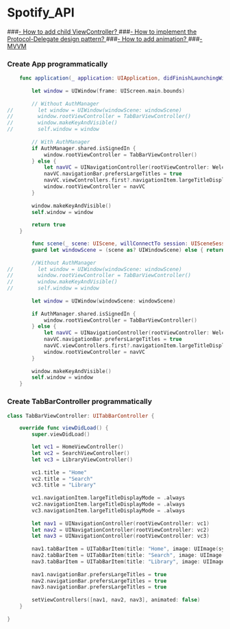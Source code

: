 # Spotify_API


###<a href="https://github.com/MityaKimchanskii/Spotify_API/tree/main/Add_Child_Class_to_ViewController">- How to add child ViewController? </a>
###<a href="https://github.com/MityaKimchanskii/Spotify_API/tree/main/ProtocolDelegateButtonTapped">- How to implement the Protocol-Delegate design pattern? </a>
###<a href="https://github.com/MityaKimchanskii/Spotify_API/tree/main/Simple_Animation">- How to add animation? </a>
###<a href="https://github.com/MityaKimchanskii/Spotify_API/tree/main/MVVMExample">- MVVM </a>


### Create App programmatically
```swift
    func application(_ application: UIApplication, didFinishLaunchingWithOptions launchOptions: [UIApplication.LaunchOptionsKey: Any]?) -> Bool {
        
        let window = UIWindow(frame: UIScreen.main.bounds)
    
        // Without AuthManager
//        let window = UIWindow(windowScene: windowScene)
//        window.rootViewController = TabBarViewController()
//        window.makeKeyAndVisible()
//        self.window = window
        
        // With AuthManager
        if AuthManager.shared.isSignedIn {
            window.rootViewController = TabBarViewController()
        } else {
            let navVC = UINavigationController(rootViewController: WelcomeViewController())
            navVC.navigationBar.prefersLargeTitles = true
            navVC.viewControllers.first?.navigationItem.largeTitleDisplayMode = .always
            window.rootViewController = navVC
        }
        
        window.makeKeyAndVisible()
        self.window = window
        
        return true
    }
```
    
```swift
        func scene(_ scene: UIScene, willConnectTo session: UISceneSession, options connectionOptions: UIScene.ConnectionOptions) {
        guard let windowScene = (scene as? UIWindowScene) else { return }
        
        //Without AuthManager
//        let window = UIWindow(windowScene: windowScene)
//        window.rootViewController = TabBarViewController()
//        window.makeKeyAndVisible()
//        self.window = window
        
        let window = UIWindow(windowScene: windowScene)
        
        if AuthManager.shared.isSignedIn {
            window.rootViewController = TabBarViewController()
        } else {
            let navVC = UINavigationController(rootViewController: WelcomeViewController())
            navVC.navigationBar.prefersLargeTitles = true
            navVC.viewControllers.first?.navigationItem.largeTitleDisplayMode = .always
            window.rootViewController = navVC
        }
        
        window.makeKeyAndVisible()
        self.window = window
    }
```


### Create TabBarController programmatically
```swift
class TabBarViewController: UITabBarController {

    override func viewDidLoad() {
        super.viewDidLoad()

        let vc1 = HomeViewController()
        let vc2 = SearchViewController()
        let vc3 = LibraryViewController()
        
        vc1.title = "Home"
        vc2.title = "Search"
        vc3.title = "Library"
        
        vc1.navigationItem.largeTitleDisplayMode = .always
        vc2.navigationItem.largeTitleDisplayMode = .always
        vc3.navigationItem.largeTitleDisplayMode = .always
        
        let nav1 = UINavigationController(rootViewController: vc1)
        let nav2 = UINavigationController(rootViewController: vc2)
        let nav3 = UINavigationController(rootViewController: vc3)
        
        nav1.tabBarItem = UITabBarItem(title: "Home", image: UIImage(systemName: "house"), tag: 1)
        nav2.tabBarItem = UITabBarItem(title: "Search", image: UIImage(systemName: "magnifyingglass"), tag: 2)
        nav3.tabBarItem = UITabBarItem(title: "Library", image: UIImage(systemName: "music.note.list"), tag: 3)
        
        nav1.navigationBar.prefersLargeTitles = true
        nav2.navigationBar.prefersLargeTitles = true
        nav3.navigationBar.prefersLargeTitles = true
        
        setViewControllers([nav1, nav2, nav3], animated: false)
    }
    
}
```
